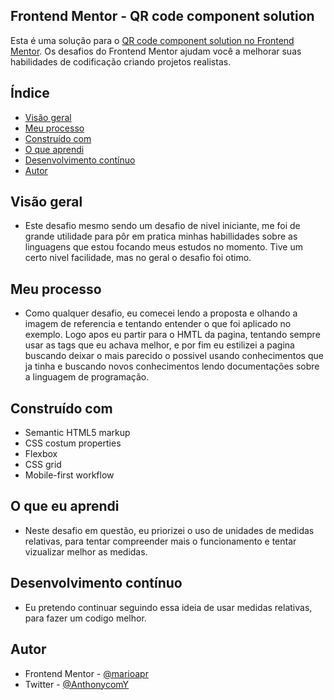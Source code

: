 ## Frontend Mentor - QR code component solution

Esta é uma solução para o [QR code component solution no Frontend Mentor](https://www.frontendmentor.io/challenges/qr-code-component-iux_sIO_H). Os desafios do Frontend Mentor ajudam você a melhorar suas habilidades de codificação criando projetos realistas.

## Índice

- [Visão geral](#visão-geral)
- [Meu processo](#meu-processo)
- [Construído com](#construído-com)
- [O que aprendi](#o-que-aprendi)
- [Desenvolvimento contínuo](#desenvolvimento-contínuo)
- [Autor](#autor)

## Visão geral
 - Este desafio mesmo sendo um desafio de nivel iniciante, me foi de grande utilidade para pôr em pratica minhas habillidades sobre as linguagens que estou focando meus estudos no momento. Tive um certo nivel facilidade, mas no geral o desafio foi otimo.

## Meu processo
- Como qualquer desafio, eu comecei lendo a proposta e olhando a imagem de referencia e tentando entender o que foi aplicado no exemplo. Logo apos eu partir para o HMTL da pagina, tentando sempre usar as tags que eu achava melhor, e por fim eu estilizei a pagina buscando deixar o mais parecido o possivel usando conhecimentos que ja tinha e buscando novos conhecimentos lendo documentações sobre a linguagem de programação.

## Construído com

- Semantic HTML5 markup
- CSS costum properties
- Flexbox
- CSS grid
- Mobile-first workflow

## O que eu aprendi
- Neste desafio em questão, eu priorizei o uso de unidades de medidas relativas, para tentar compreender mais o funcionamento e tentar vizualizar melhor as medidas.
 
## Desenvolvimento contínuo
- Eu pretendo continuar seguindo essa ideia de usar medidas relativas, para fazer um codigo melhor.

## Autor

- Frontend Mentor - [@marioapr](https://www.frontendmentor.io/profile/marioapr)
- Twitter - [@AnthonycomY](https://www.twitter.com/AnthonycomY)

